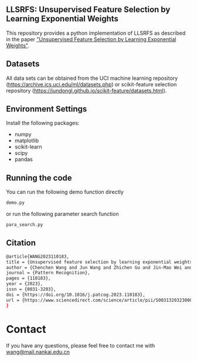 ## LLSRFS: Unsupervised Feature Selection by Learning Exponential Weights
This repository provides a python implementation of LLSRFS as described in the paper ["Unsupervised Feature Selection by Learning Exponential Weights"](https://www.sciencedirect.com/science/article/abs/pii/S0031320323008804).

## Datasets
All data sets can be obtained from the UCI machine learning repository (https://archive.ics.uci.edu/ml/datasets.php) or scikit-feature selection repository (https://jundongl.github.io/scikit-feature/datasets.html).

## Environment Settings
Install the following packages:

- numpy
- matplotlib
- scikit-learn
- scipy
- pandas

## Running the code
You can run the following demo function directly
```sh
demo.py
```
or run the following parameter search function
```sh
para_search.py
```
## Citation
```sh
@article{WANG2023110183,
title = {Unsupervised feature selection by learning exponential weights},
author = {Chenchen Wang and Jun Wang and Zhichen Gu and Jin-Mao Wei and Jian Liu},
journal = {Pattern Recognition},
pages = {110183},
year = {2023},
issn = {0031-3203},
doi = {https://doi.org/10.1016/j.patcog.2023.110183},
url = {https://www.sciencedirect.com/science/article/pii/S0031320323008804}
}
```
# Contact
If you have any questions, please feel free to contact me with wang@mail.nankai.edu.cn

